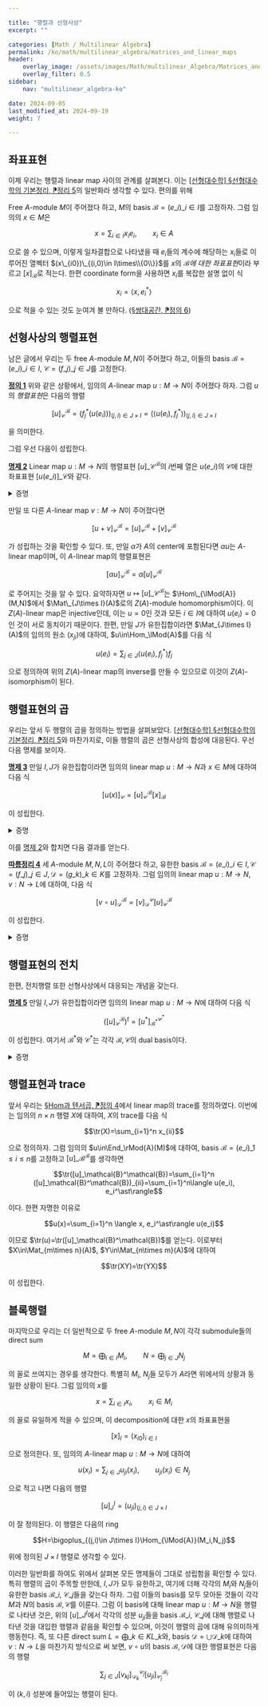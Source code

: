 ```yaml
---

title: "행렬과 선형사상"
excerpt: ""

categories: [Math / Multilinear Algebra]
permalink: /ko/math/multilinear_algebra/matrices_and_linear_maps
header:
    overlay_image: /assets/images/Math/multilinear_Algebra/Matrices_and_linear_maps.png
    overlay_filter: 0.5
sidebar: 
    nav: "multilinear_algebra-ko"

date: 2024-09-05
last_modified_at: 2024-09-19
weight: 7

---
```


## 좌표표현

이제 우리는 행렬과 linear map 사이의 관계를 살펴본다. 이는 [\[선형대수학\] §선형대수학의 기본정리, ⁋정리 5](/ko/math/linear_algebra/ftla#thm5)의 일반화라 생각할 수 있다. 편의를 위해 

Free $A$-module $M$이 주어졌다 하고, $M$의 basis $\mathcal{B}=(e\_i)\_{i\in I}$를 고정하자. 그럼 임의의 $x\in M$은 

$$x=\sum_{i\in I} x_i e_i,\qquad x_i\in A$$

으로 쓸 수 있으며, 이렇게 일차결합으로 나타냈을 때 $e_i$들의 계수에 해당하는 $x_i$들로 이루어진 열벡터 $(x\_{i0})\_{(i,0)\in I\times\\{0\\}}$를 $x$의 *$\mathcal{B}$에 대한 좌표표현*이라 부르고 $[x]_\mathcal{B}$로 적는다. 한편 coordinate form을 사용하면 $x_i$를 복잡한 설명 없이 식 

$$x_i=\langle x,e_i^\ast\rangle\tag{1}$$

으로 적을 수 있는 것도 눈여겨 볼 만하다. ([§쌍대공간, ⁋정의 6](/ko/math/multilinear_algebra/dual_spaces#def6))

## 선형사상의 행렬표현

남은 글에서 우리는 두 free $A$-module $M,N$이 주어졌다 하고, 이들의 basis $\mathcal{B}=(e\_i)\_{i\in I}$, $\mathcal{C}=(f\_j)\_{j\in J}$를 고정한다.

<div class="definition" markdown="1">

<ins id="def1">**정의 1**</ins> 위와 같은 상황에서, 임의의 $A$-linear map $u:M \rightarrow N$이 주어졌다 하자. 그럼 $u$의 *행렬표현*은 다음의 행렬

$$[u]_\mathcal{C}^\mathcal{B}=(f_j^\ast(u(e_i)))_{(j,i)\in J\times I}=(\langle u(e_i), f_j^\ast\rangle)_{(j,i)\in J\times I}$$

을 의미한다. 

</div>

그럼 우선 다음이 성립한다. 

<div class="proposition" markdown="1">

<ins id="prop2">**명제 2**</ins> Linear map $u:M \rightarrow N$의 행렬표현 $[u]\_\mathcal{C}^\mathcal{B}$의 $i$번째 열은 $u(e\_i)$의 $\mathcal{C}$에 대한 좌표표현 $[u(e\_i)]\_\mathcal{C}$와 같다.

</div>
<details class="proof" markdown="1">
<summary>증명</summary>

정의에 의하여 $[u]\_\mathcal{C}^\mathcal{B}$의 $i$번째 열은 다음 식

$$(f_j^\ast(u(e_i)))_{j\in J}=(\langle u(e_i), f_j^\ast\rangle)_{j\in J}$$

으로 주어진다. 이제 이 열벡터의 $j$번째 성분은 앞선 식 (1)에 의하여, 정확히 $u(e_i)$를 basis $\mathcal{C}$에 대해 일차결합으로 나타났을 때 $f_j$의 계수와 같다. 

</details>

만일 또 다른 $A$-linear map $v:M \rightarrow N$이 주어졌다면

$$[u+v]_\mathcal{C}^\mathcal{B}=[u]_\mathcal{C}^\mathcal{B}+[v]_\mathcal{C}^\mathcal{B}$$

가 성립하는 것을 확인할 수 있다. 또, 만일 $\alpha$가 $A$의 center에 포함된다면 $\alpha u$는 $A$-linear map이며, 이 $A$-linear map의 행렬표현은

$$[\alpha u]_\mathcal{C}^\mathcal{B}=\alpha[u]_\mathcal{C}^\mathcal{B}$$

로 주어지는 것을 알 수 있다. 요약하자면 $u\mapsto [u]\_\mathcal{C}^\mathcal{B}$는 $\Hom\_{\lMod{A}}(M,N)$에서 $\Mat\_{J\times I}(A)$로의 $Z(A)$-module homomorphism이다. 이 $Z(A)$-linear map은 injective인데, 이는 $u=0$인 것과 모든 $i\in I$에 대하여 $u(e_i)=0$인 것이 서로 동치이기 때문이다. 한편, 만일 $J$가 유한집합이라면 $\Mat_{J\times I}(A)$의 임의의 원소 $(x_{ji})$에 대하여, $u\in\Hom_\lMod{A}$를 다음 식

$$u(e_i)=\sum_{j\in J} \langle u(e_i),f_j^\ast\rangle f_j$$

으로 정의하여 위의 $Z(A)$-linear map의 inverse를 만들 수 있으므로 이것이 $Z(A)$-isomorphism이 된다.

## 행렬표현의 곱

우리는 앞서 두 행렬의 곱을 정의하는 방법을 살펴보았다. [\[선형대수학\] §선형대수학의 기본정리, ⁋정리 5](/ko/math/linear_algebra/ftla#thm5)와 마찬가지로, 이들 행렬의 곱은 선형사상의 합성에 대응된다. 우선 다음 명제를 보이자.

<div class="proposition" markdown="1">

<ins id="prop3">**명제 3**</ins> 만일 $I,J$가 유한집합이라면 임의의 linear map $u:M \rightarrow N$과 $x\in M$에 대하여 다음 식

$$[u(x)]_\mathcal{C}=[u]_\mathcal{C}^\mathcal{B}[x]_\mathcal{B}$$

이 성립한다. 

</div>
<details class="proof" markdown="1">
<summary>증명</summary>

우변의 식은 열벡터가 나오는 것을 확인할 수 있으며, 이 때 [§행렬, §§행렬의 곱셈](/ko/math/multilinear_algebra/matrices#행렬의-곱셈)의 식 (2)에 의하여, 우변의 식의 $j$번째 성분은 

$$\left([u]_\mathcal{C}^\mathcal{B}[x]_\mathcal{B}\right)_{j0}=\sum_{i\in I}\left([u]_\mathcal{C}^\mathcal{B}\right)_{ji}\left([x]_\mathcal{B}\right)_{i0}=\sum_{i\in I}\left\langle u(e_i),f_j^\ast\right\rangle \left\langle x,e_i^\ast\right\rangle$$

와 같다. 한편 좌변을 살펴보면 $x=\sum_{i\in I}x_i e_i$이므로, $[u(x)]_\mathcal{C}$의 $j$번째 성분이

$$\langle u(x),f_j^\ast\rangle=\left\langle u\left(\sum_{i\in I} x_i e_i\right), f_j^\ast\right\rangle=\left\langle \sum_{i\in I} x_i u(e_i), f_j^\ast\right\rangle=\sum_{i\in I}x_i\langle u(e_i),f_j^\ast\rangle=\sum_{i\in I}\left\langle u(e_i),f_j^\ast\right\rangle \left\langle x,e_i^\ast\right\rangle$$

가 되어 원하는 결과를 얻는다.

</details>

이를 [명제 2](#prop2)와 합치면 다음 결과를 얻는다.

<div class="proposition" markdown="1">

<ins id="cor4">**따름정리 4**</ins> 세 $A$-module $M,N,L$이 주어졌다 하고, 유한한 basis $\mathcal{B}=(e\_i)\_{i\in I},\mathcal{C}=(f\_j)\_{j\in J},\mathcal{D}=(g\_k)\_{k\in K}$를 고정하자. 그럼 임의의 linear map $u:M \rightarrow N$, $v:N \rightarrow L$에 대하여, 다음 식

$$[v \circ u]_\mathcal{D}^\mathcal{B}=[v]_\mathcal{D}^\mathcal{C}[u]_\mathcal{C}^\mathcal{B}$$

이 성립한다. 

</div>
<details class="proof" markdown="1">
<summary>증명</summary>

임의의 $x\in M$에 대하여,

$$[v \circ u]_\mathcal{D}^\mathcal{B}[x]_\mathcal{B}=[(v \circ u)(x)]_\mathcal{D}=[(v(u(x))]_\mathcal{D}=[v]_\mathcal{D}^\mathcal{C}[u(x)]_\mathcal{C}=[v]_\mathcal{D}^\mathcal{C}[u]_\mathcal{C}^\mathcal{B}[x]_\mathcal{B}$$

이므로, $Z(A)$-isomorphism $\Mat_{K\times I}(A)\cong\Hom_\lMod{A}(M,L)$로부터 원하는 결과를 얻는다. 

</details>

## 행렬표현의 전치

한편, 전치행렬 또한 선형사상에서 대응되는 개념을 갖는다.

<div class="proposition" markdown="1">

<ins id="prop5">**명제 5**</ins> 만일 $I,J$가 유한집합이라면 임의의 linear map $u:M \rightarrow N$에 대하여 다음 식

$$\left([u]_\mathcal{C}^\mathcal{B}\right)^t=\left[u^\ast\right]_{\mathcal{B}^\ast}^{\mathcal{C}^\ast}$$

이 성립한다. 여기서 $\mathcal{B}^\ast$와 $\mathcal{C}^\ast$는 각각 $\mathcal{B},\mathcal{C}$의 dual basis이다.

</div>
<details class="proof" markdown="1">
<summary>증명</summary>

[§쌍대공간, ⁋명제 8](/ko/math/multilinear_algebra/dual_spaces#prop8)에 의하여 $M$과 $M^{\ast\ast}$를 같은 것으로 취급할 수 있고, 이 때 $\mathcal{B}$는 $\mathcal{B}^\ast$의 dual basis $\mathcal{B}^{\ast\ast}$에 대응되게 된다. 이제

$$\left(\left[u^\ast\right]_{\mathcal{B}^\ast}^{\mathcal{C}^\ast}\right)_{ji}=\langle u^\ast(f_j^\ast), e_i^{\ast\ast}\rangle=\langle e_i, u^\ast(f^\ast)\rangle=\langle u(e_i), f_j^\ast\rangle=\left([u]_\mathcal{C}^\mathcal{B}\right)_{ij}=\left(\left([u]_\mathcal{C}^\mathcal{B}\right)^t\right)_{ji} $$

이므로 원하는 결과를 얻는다.

</details>

## 행렬표현과 trace

앞서 우리는 [§Hom과 텐서곱, ⁋정의 4](/ko/math/multilinear_algebra/hom_and_tensor#def6)에서 linear map의 trace를 정의하였다. 이번에는 임의의 $n\times n$ 행렬 $X$에 대하여, $X$의 trace를 다음 식

$$\tr(X)=\sum_{i=1}^n x_{ii}$$

으로 정의하자. 그럼 임의의 $u\in\End_\rMod{A}(M)$에 대하여, basis $\mathcal{B}=(e\_i)\_{1\leq i\leq n}$를 고정하고 $[u]\_\mathcal{B}^\mathcal{B}$를 생각하면

$$\tr([u]_\mathcal{B}^\mathcal{B})=\sum_{i=1}^n ([u]_\mathcal{B}^\mathcal{B})_{ii}=\sum_{i=1}^n\langle u(e_i), e_i^\ast\rangle$$

이다. 한편 자명한 이유로

$$u(x)=\sum_{i=1}^n \langle x, e_i^\ast\rangle u(e_i)$$

이므로 $\tr(u)=\tr([u]_\mathcal{B}^\mathcal{B})$를 얻는다. 이로부터 $X\in\Mat_{m\times n}(A)$, $Y\in\Mat_{n\times m}(A)$에 대하여 

$$\tr(XY)=\tr(YX)$$

이 성립한다.

## 블록행렬

마지막으로 우리는 더 일반적으로 두 free $A$-module $M,N$이 각각 submodule들의 direct sum

$$M=\bigoplus_{i\in I}M_i,\qquad N=\bigoplus_{j\in J} N_j$$

의 꼴로 쓰여지는 경우를 생각한다. 특별히 $M_i$, $N_j$들 모두가 $A$라면 위에서의 상황과 동일한 상황이 된다. 그럼 임의의 $x$를

$$x=\sum_{i\in I} x_i,\qquad x_i\in M_i$$

의 꼴로 유일하게 적을 수 있으며, 이 decomposition에 대한 $x$의 좌표표현을

$$[x]_I=(x_{i0})_{i\in I}$$

으로 정의한다. 또, 임의의 $A$-linear map $u: M \rightarrow N$에 대하여

$$u(x_i)=\sum_{j\in J} u_{ji}(x_i),\qquad u_{ji}(x_i)\in N_j$$

으로 적고 나면 다음의 행렬

$$[u]^I_J=(u_{ji})_{(j,i)\in J\times I}$$

이 잘 정의된다. 이 행렬은 다음의 ring

$$H=\bigoplus_{(j,i)\in J\times I}\Hom_{\lMod{A}}(M_i,N_j)$$

위에 정의된 $J\times I$ 행렬로 생각할 수 있다.

이러한 일반화를 하여도 위에서 살펴본 모든 명제들이 그대로 성립함을 확인할 수 있다. 특히 행렬의 곱이 주목할 만한데, $I,J$가 모두 유한하고, 여기에 더해 각각의 $M_i$와 $N_j$들이 유한한 basis $\mathcal{B}\_i$, $\mathcal{C}\_j$들을 갖는다 하자. 그럼 이들의 basis를 모두 모아둔 것들이 각각 $M$과 $N$의 basis $\mathcal{B},\mathcal{C}$를 이룬다. 그럼 이 basis에 대해 linear map $u:M \rightarrow N$을 행렬로 나타낸 것은, 위의 $[u]\_J^I$에서 각각의 성분 $u_{ji}$들을 basis $\mathcal{B}\_i$, $\mathcal{C}\_j$에 대해 행렬로 나타낸 것을 대입한 행렬과 같음을 확인할 수 있으며, 이것이 행렬의 곱에 대해 유의미하게 행동한다. 즉, 또 다른 direct sum $L=\bigoplus\_{k\in K} L\_k$와, basis $\mathcal{D}=\bigcup \mathcal{D}\_k$에 대하여 $v:N \rightarrow L$을 마찬가지 방식으로 써 보면, $v\circ u$의 basis $\mathcal{B}, \mathcal{D}$에 대한 행렬표현은 다음의 행렬

$$\sum_{j\in J}[v_{kj}]_{\mathcal{D}_k}^{\mathcal{C}_j}[u_{ji}]_{\mathcal{C}_j}^{\mathcal{B}_i}$$

이 $(k,i)$ 성분에 들어있는 행렬이 된다. 